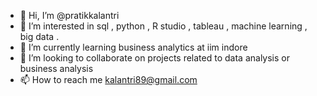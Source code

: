 - 👋 Hi, I’m @pratikkalantri
- 👀 I’m interested in sql , python , R studio , tableau , machine learning , big data .
- 🌱 I’m currently learning business analytics at iim indore
- 💞️ I’m looking to collaborate on projects related to data analysis or business analysis
- 📫 How to reach me kalantri89@gmail.com

<!---
pratikkalantri/pratikkalantri is a ✨ special ✨ repository because its `README.md` (this file) appears on your GitHub profile.
You can click the Preview link to take a look at your changes.
--->
